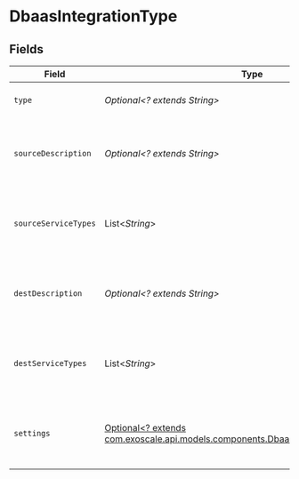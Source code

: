 # DbaasIntegrationType


## Fields

| Field                                                                                                                                          | Type                                                                                                                                           | Required                                                                                                                                       | Description                                                                                                                                    |
| ---------------------------------------------------------------------------------------------------------------------------------------------- | ---------------------------------------------------------------------------------------------------------------------------------------------- | ---------------------------------------------------------------------------------------------------------------------------------------------- | ---------------------------------------------------------------------------------------------------------------------------------------------- |
| `type`                                                                                                                                         | *Optional<? extends String>*                                                                                                                   | :heavy_minus_sign:                                                                                                                             | The type of the integration.                                                                                                                   |
| `sourceDescription`                                                                                                                            | *Optional<? extends String>*                                                                                                                   | :heavy_minus_sign:                                                                                                                             | The description of the source service types.                                                                                                   |
| `sourceServiceTypes`                                                                                                                           | List<*String*>                                                                                                                                 | :heavy_minus_sign:                                                                                                                             | A list of the source service types the integration supports.                                                                                   |
| `destDescription`                                                                                                                              | *Optional<? extends String>*                                                                                                                   | :heavy_minus_sign:                                                                                                                             | The description of the destination service types.                                                                                              |
| `destServiceTypes`                                                                                                                             | List<*String*>                                                                                                                                 | :heavy_minus_sign:                                                                                                                             | A list of the destination service types the integration supports.                                                                              |
| `settings`                                                                                                                                     | [Optional<? extends com.exoscale.api.models.components.DbaasIntegrationTypeSettings>](../../models/components/DbaasIntegrationTypeSettings.md) | :heavy_minus_sign:                                                                                                                             | A JSON schema of additional settings of the integration.                                                                                       |